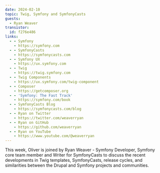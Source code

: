 ```yaml
---
date: 2024-02-10
topic: Twig, Symfony and SymfonyCasts
guests:
  - Ryan Weaver
transistor:
  id: f276e486
links:
  - - Symfony
    - https://symfony.com
  - - SymfonyCasts
    - https://symfonycasts.com
  - - Symfony UX
    - https://ux.symfony.com
  - - Twig
    - https://twig.symfony.com
  - - Twig Components
    - https://ux.symfony.com/twig-component
  - - Composer
    - https://getcomposer.org
  - - 'Symfony: The Fast Track'
    - https://symfony.com/book
  - - SymfonyCasts Blog
    - https://symfonycasts.com/blog
  - - Ryan on Twitter
    - https://twitter.com/weaverryan
  - - Ryan on GitHub
    - https://github.com/weaverryan
  - - Ryan on YouTube
    - https://www.youtube.com/@weaverryan
---
```


This week, Oliver is joined by Ryan Weaver - Symfony Developer, Symfony core team member and Writer for SymfonyCasts to discuss the recent developments in Twig templates, SymfonyCasts, release cycles, and similarities between the Drupal and Symfony projects and communities.
